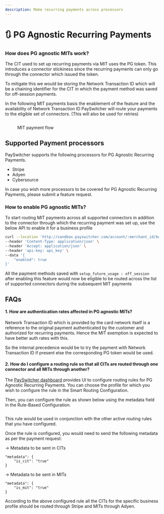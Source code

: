 ```yaml
---
description: Make recurring payments across processors
---
```


# 🔃 PG Agnostic Recurring Payments

### How does PG agnostic MITs work?

The CIT used to set up recurring payments via MIT uses the PG token. This introduces a connector stickiness since the recurring payments can only go through the connector which issued the token.

To mitigate this we would be storing the Network Transaction ID which will be a chaining identifier for the CIT in which the payment method was saved for off-session payments.

In the following MIT payments basis the enablement of the feature and the availability of Network Transaction ID PaySwitcher will route your payments to the eligible set of connectors. (This will also be used for retries)

<figure><img src="../../.gitbook/assets/Screenshot 2024-02-01 at 3.58.28 AM.png" alt=""><figcaption><p>MIT payment flow</p></figcaption></figure>

## Supported Payment processors

PaySwitcher supports the following processors for PG Agnostic Recurring Payments.

* Stripe
* Adyen
* Cybersource

In case you wish more processors to be covered for PG Agnostic Recurring Payments, please submit a feature request.

### How to enable PG agnostic MITs?

To start routing MIT payments across all supported connectors in addition to the connector through which the recurring payment was set up, use the below API to enable it for a business profile

```bash
curl --location 'http://sandbox.payswitcher.com/account/:merchant_id/business_profile/:profile_id/toggle_connector_agnostic_mit' \
--header 'Content-Type: application/json' \
--header 'Accept: application/json' \
--header 'api-key: api_key' \
--data '{
    "enabled": true
}'
```

All the payment methods saved with `setup_future_usage : off_session` after enabling this feature would now be eligible to be routed across the list of supported connectors during the subsequent MIT payments

## FAQs

#### 1. How are authentication rates affected in PG agnostic MITs?

Network Transaction ID which is provided by the card network itself is a reference to the original payment authenticated by the customer and authorized for recurring payments. Hence the MIT exemption is expected to have better auth rates with this.

So the internal precedence would be to try the payment with Network Transaction ID if present else the corresponding PG token would be used.

#### 2. How do I configure a routing rule so that all CITs are routed through one connector and all MITs through another?

The [PaySwitcher dashboard](https://app.payswitcher.com/dashboard/routing/rule) provides UI to configure routing rules for PG Agnostic Recurring Payments. You can choose the profile for which you wish to configure the rule in the Smart Routing Configuration.

Then, you can configure the rule as shown below using the metadata field in the Rule-Based Configuration.

<figure><img src="../../.gitbook/assets/Routing rule for pg agnostic recurring payments.png" alt=""><figcaption></figcaption></figure>

This rule would be used in conjunction with the other active routing rules that you have configured.

Once the rule is configured, you would need to send the following metadata as per the payment request:

\-> Metadata to be sent in CITs

```
"metadata": {
    "is_cit": "true"
}
```

\-> Metadata to be sent in MITs

```
"metadata": {
    "is_mit": "true"
}
```

According to the above configured rule all the CITs for the specific business profile should be routed through Stripe and MITs through Adyen.
